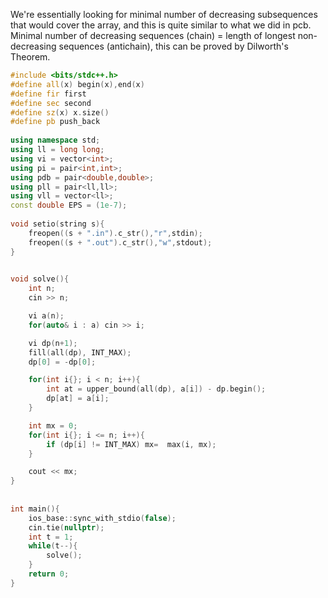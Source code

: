 We're essentially looking for minimal number of decreasing subsequences that would cover the array, and this is quite similar to what we did in pcb. Minimal number of decreasing sequences (chain) = length of longest non-decreasing sequences (antichain), this can be proved by Dilworth's Theorem. 
```cpp
#include <bits/stdc++.h>
#define all(x) begin(x),end(x)
#define fir first
#define sec second
#define sz(x) x.size()
#define pb push_back
 
using namespace std;
using ll = long long;
using vi = vector<int>;
using pi = pair<int,int>;
using pdb = pair<double,double>;
using pll = pair<ll,ll>;
using vll = vector<ll>;
const double EPS = (1e-7);
 
void setio(string s){
	freopen((s + ".in").c_str(),"r",stdin);
	freopen((s + ".out").c_str(),"w",stdout);
}

 
void solve(){
    int n;
    cin >> n;

    vi a(n);
    for(auto& i : a) cin >> i;

    vi dp(n+1);
    fill(all(dp), INT_MAX);
    dp[0] = -dp[0];

    for(int i{}; i < n; i++){
        int at = upper_bound(all(dp), a[i]) - dp.begin();
        dp[at] = a[i];
    }

    int mx = 0;
    for(int i{}; i <= n; i++){
        if (dp[i] != INT_MAX) mx=  max(i, mx);
    }

    cout << mx;
}
 
 
int main(){
    ios_base::sync_with_stdio(false);
    cin.tie(nullptr);
    int t = 1;
    while(t--){
        solve();
    }
	return 0;
}
```
